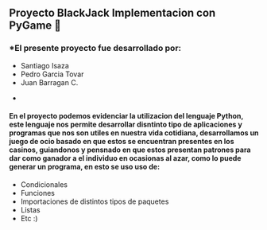 ## **Proyecto BlackJack Implementacion con PyGame 🎰**

### *El presente proyecto fue desarrollado por:
- Santiago Isaza
- Pedro Garcia Tovar
- Juan Barragan C.
*
#### En el proyecto podemos evidenciar la utilizacion del lenguaje Python, este lenguaje nos permite desarrollar disntinto tipo de aplicaciones y programas que nos son utiles en nuestra vida cotidiana, desarrollamos un juego de ocio basado en que estos se encuentran presentes en los casinos, guiandonos y pensnado en que estos presentan patrones para dar como ganador a el individuo en ocasionas al azar, como lo puede generar un programa, en esto se uso uso de:
- Condicionales
- Funciones
- Importaciones de distintos tipos de paquetes
- Listas
- Etc :)

